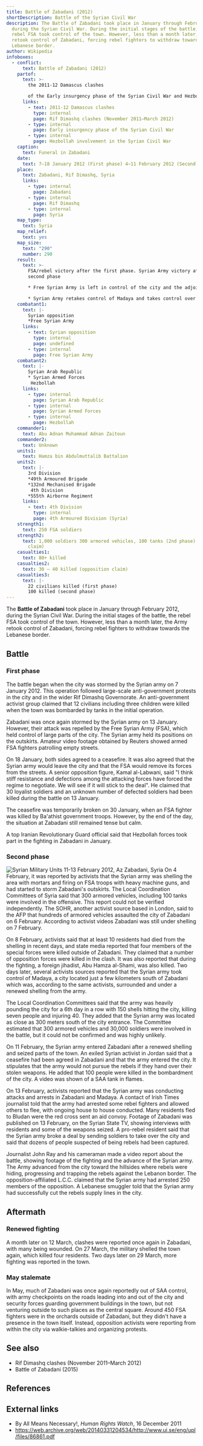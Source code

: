 ```yaml
---
title: Battle of Zabadani (2012)
shortDescription: Battle of the Syrian Civil War
description: The Battle of Zabadani took place in January through February 2012,
  during the Syrian Civil War. During the initial stages of the battle, the
  rebel FSA took control of the town. However, less than a month later, the Army
  retook control of Zabadani, forcing rebel fighters to withdraw towards the
  Lebanese border.
author: Wikipedia
infoboxes:
  - conflict:
      text: Battle of Zabadani (2012)
    partof:
      text: >-
        the 2011-12 Damascus clashes

        of the Early insurgency phase of the Syrian Civil War and Hezbollah involvement in the Syrian Civil War
      links:
        - text: 2011-12 Damascus clashes
          type: internal
          page: Rif Dimashq clashes (November 2011–March 2012)
        - type: internal
          page: Early insurgency phase of the Syrian Civil War
        - type: internal
          page: Hezbollah involvement in the Syrian Civil War
    caption:
      text: Funeral in Zabadani
    date:
      text: 7–18 January 2012 (First phase) 4–11 February 2012 (Second phase)
    place:
      text: Zabadani, Rif Dimashq, Syria
      links:
        - type: internal
          page: Zabadani
        - type: internal
          page: Rif Dimashq
        - type: internal
          page: Syria
    map_type:
      text: Syria
    map_relief:
      text: yes
    map_size:
      text: "290"
      number: 290
    result:
      text: >-
        FSA/rebel victory after the first phase. Syrian Army victory after the
        second phase

        * Free Syrian Army is left in control of the city and the adjoining town of Madaya in mid-January 

        * Syrian Army retakes control of Madaya and takes control over Zabadani in mid-February
    combatant1:
      text: |-
        Syrian opposition
        *Free Syrian Army
      links:
        - text: Syrian opposition
          type: internal
          page: undefined
        - type: internal
          page: Free Syrian Army
    combatant2:
      text: |-
        Syrian Arab Republic
        * Syrian Armed Forces
         Hezbollah
      links:
        - type: internal
          page: Syrian Arab Republic
        - type: internal
          page: Syrian Armed Forces
        - type: internal
          page: Hezbollah
    commander1:
      text: Abu Adnan Muhammad Adnan Zaitoun
    commander2:
      text: Unknown
    units1:
      text: Hamza bin Abdulmuttalib Battalion
    units2:
      text: |-
        3rd Division
        *49th Armoured Brigade
        *132nd Mechanised Brigade
         4th Division
        *555th Airborne Regiment
      links:
        - text: 4th Division
          type: internal
          page: 4th Armoured Division (Syria)
    strength1:
      text: 250 FSA soldiers
    strength2:
      text: 1,000 soldiers 300 armored vehicles, 100 tanks (2nd phase) (opposition
        claim)
    casualties1:
      text: 80+ killed
    casualties2:
      text: 30 – 40 killed (opposition claim)
    casualties3:
      text: |-
        22 civilians killed (first phase) 
        100 killed (second phase)
---
```


The **Battle of Zabadani** took place in January through February 2012, during the Syrian Civil War. During the initial stages of the battle, the rebel FSA took control of the town. However, less than a month later, the Army retook control of Zabadani, forcing rebel fighters to withdraw towards the Lebanese border.

## Battle


### First phase
The battle began when the city was stormed by the Syrian army on 7 January 2012. This operation followed large-scale anti-government protests in the city and in the wider Rif Dimashq Governorate. An anti-government activist group claimed that 12 civilians including three children were killed when the town was bombarded by tanks in the initial operation.

Zabadani was once again stormed by the Syrian army on 13 January. However, their attack was repelled by the Free Syrian Army (FSA), which held control of large parts of the city. The Syrian army held its positions on the outskirts. Amateur video footage obtained by Reuters showed armed FSA fighters patrolling empty streets.

On 18 January, both sides agreed to a ceasefire. It was also agreed that the Syrian army would leave the city and that the FSA would remove its forces from the streets. A senior opposition figure, Kamal al-Labwani, said "I think stiff resistance and defections among the attacking forces have forced the regime to negotiate. We will see if it will stick to the deal". He claimed that 30 loyalist soldiers and an unknown number of defected soldiers had been killed during the battle on 13 January.

The ceasefire was temporarily broken on 30 January, when an FSA fighter was killed by Ba'athist government troops. However, by the end of the day, the situation at Zabadani still remained tense but calm.

A top Iranian Revolutionary Guard official said that Hezbollah forces took part in the fighting in Zabadani in January.

### Second phase
![Syrian Military Units 11-13 February 2012, Az Zabadani, Syria](https://wikipedia.org/wiki/Special:Redirect/file/Syrian_Military_Units_11-13_February_2012%2C_Az_Zabadani%2C_Syria.jpg?)
On 4 February, it was reported by activists that the Syrian army was shelling the area with mortars and firing on FSA troops with heavy machine guns, and had started to storm Zabadani's outskirts. The Local Coordination Committees of Syria said that 300 armored vehicles, including 100 tanks were involved in the offensive. This report could not be verified independently. The SOHR, another activist source based in London, said to the AFP that hundreds of armored vehicles assaulted the city of Zabadani on 6 February. According to activist videos Zabadani was still under shelling on 7 February.

On 8 February, activists said that at least 10 residents had died from the shelling in recent days, and state media reported that four members of the special forces were killed outside of Zabadani. They claimed that a number of opposition forces were killed in the clash. It was also reported that during the fighting, a foreign jihadist, Abu Hamza al-Shami, was also killed. Two days later, several activists sources reported that the Syrian army took control of Madaya, a city located just a few kilometers south of Zabadani which was, according to the same activists, surrounded and under a renewed shelling from the army.



The Local Coordination Committees said that the army was heavily pounding the city for a 6th day in a row with 150 shells hitting the city, killing seven people and injuring 40. They added that the Syrian army was located as close as 300 meters south of the city entrance. The Committee estimated that 300 armored vehicles and 30,000 soldiers were involved in the battle, but it could not be confirmed and was highly unlikely.

On 11 February, the Syrian army entered Zabadani after a renewed shelling and seized parts of the town. An exiled Syrian activist in Jordan said that a ceasefire had been agreed in Zabadani and that the army entered the city. It stipulates that the army would not pursue the rebels if they hand over their stolen weapons. He added that 100 people were killed in the bombardment of the city. A video was shown of a SAA tank in flames.

On 13 February, activists reported that the Syrian army was conducting attacks and arrests in Zabadani and Madaya. A contact of Irish Times journalist told that the army had arrested some rebel fighters and allowed others to flee, with ongoing house to house conducted. Many residents fled to Bludan were the red cross sent an aid convoy. Footage of Zabadani was published on 13 February, on the Syrian State TV, showing interviews with residents and some of the weapons seized. A pro-rebel resident said that the Syrian army broke a deal by sending soldiers to take over the city and said that dozens of people suspected of being rebels had been captured.

Journalist John Ray and his cameraman made a video report about the battle, showing footage of the fighting and the advance of the Syrian army. The Army advanced from the city toward the hillsides where rebels were hiding, progressing and trapping the rebels against the Lebanon border. The opposition-affiliated L.C.C. claimed that the Syrian army had arrested 250 members of the opposition. A Lebanese smuggler told that the Syrian army had successfully cut the rebels supply lines in the city.

## Aftermath


### Renewed fighting
A month later on 12 March, clashes were reported once again in Zabadani, with many being wounded. On 27 March, the military shelled the town again, which killed four residents. Two days later on 29 March, more fighting was reported in the town.

### May stalemate
In May, much of Zabadani was once again reportedly out of SAA control, with army checkpoints on the roads leading into and out of the city and security forces guarding government buildings in the town, but not venturing outside to such places as the central square. Around 450 FSA fighters were in the orchards outside of Zabadani, but they didn't have a presence in the town itself. Instead, opposition activists were reporting from within the city via walkie-talkies and organizing protests.

## See also
 * Rif Dimashq clashes (November 2011–March 2012)
 * Battle of Zabadani (2015)


## References


## External links
 * By All Means Necessary!, *Human Rights Watch*, 16 December 2011
 * https://web.archive.org/web/20140331204534/http://www.ui.se/eng/upl/files/86861.pdf
